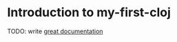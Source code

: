 # Introduction to my-first-cloj

TODO: write [great documentation](http://jacobian.org/writing/what-to-write/)
